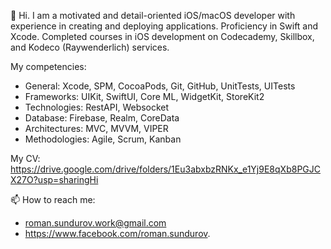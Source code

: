 👋 Hi. I am a motivated and detail-oriented iOS/macOS developer with experience in creating and deploying applications. Proficiency in Swift and Xcode. Completed courses in iOS development on Codecademy, Skillbox, and Kodeco (Raywenderlich) services.

My competencies:
- General: Xcode, SPM, CocoaPods, Git, GitHub, UnitTests, UITests
- Frameworks: UIKit, SwiftUI, Core ML, WidgetKit, StoreKit2
- Technologies: RestAPI, Websocket
- Database: Firebase, Realm, CoreData
- Architectures: MVC, MVVM, VIPER
- Methodologies: Agile, Scrum, Kanban

My CV: https://drive.google.com/drive/folders/1Eu3abxbzRNKx_e1Yj9E8qXb8PGJCX27O?usp=sharingHi

📫 How to reach me:
- roman.sundurov.work@gmail.com
- https://www.facebook.com/roman.sundurov.

<!---
RomanS001/RomanS001 is a ✨ special ✨ repository because its `README.md` (this file) appears on your GitHub profile.
You can click the Preview link to take a look at your changes.
--->
